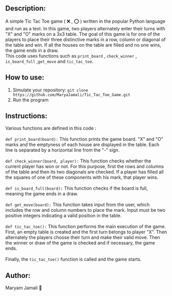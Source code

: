 ## Description:
A simple Tic Tac Toe game ( ❌ , ⭕ ) written in the popular Python language and run as a text.
In this game, two players alternately enter their turns with "X" and "O" marks on a 3x3 table.
The goal of this game is for one of the players to place their three distinctive marks in a row, column or diagonal of the table and win.
If all the houses on the table are filled and no one wins, the game ends in a draw.<br/>
This code uses functions such as ```print_board``` , ```check_winner``` , ```is_board_full``` ,```get_move``` and ```tic_tac_toe```.
## How to use:
1. Simulate your repository: ```git clone https://github.com/MaryaJamali/Tic_Tac_Toe_Game.git```
2. Run the program
## Instructions:
Various functions are defined in this code :<br/><br/>
```def print_board(board):```
This function prints the game board. "X" and "O" marks and the emptyness of each house are displayed in the table. Each line is separated by a horizontal line from the "-" sign.<br/><br/>
```def check_winner(board, player):```
This function checks whether the current player has won or not. For this purpose, first the rows and columns of the table and then its two diagonals are checked. If a player has filled all the squares of one of these components with his mark, that player wins.<br/><br/>
```def is_board_full(board):```
This function checks if the board is full, meaning the game ends in a draw.<br/><br/>
```def get_move(board):```
This function takes input from the user, which includes the row and column numbers to place the mark. Input must be two positive integers indicating a valid position in the table.<br/><br/>
```def tic_tac_toe():```
This function performs the main execution of the game. First, an empty table is created and the first turn belongs to player "X". Then alternately the players choose their turn and make their valid move. Then the winner or draw of the game is checked and if necessary, the game ends.<br/><br/>
Finally, the ```tic_tac_toe()``` function is called and the game starts.
## Author:
Maryam Jamali 💙
